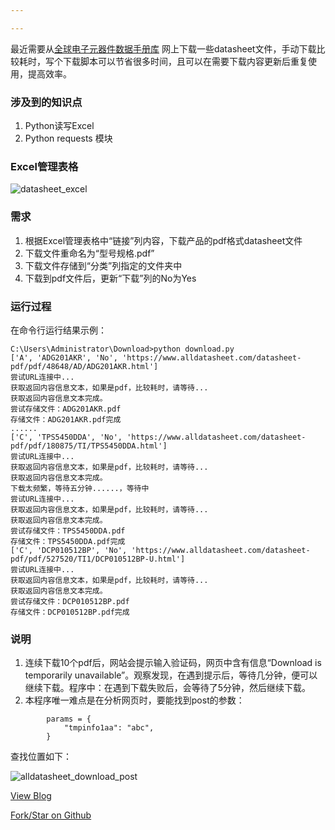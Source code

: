 ```yaml
---

---
```


 

最近需要从[全球电子元器件数据手册库](https://www.alldatasheet.com/) 网上下载一些datasheet文件，手动下载比较耗时，写个下载脚本可以节省很多时间，且可以在需要下载内容更新后重复使用，提高效率。

### 涉及到的知识点

1. Python读写Excel
2. Python requests 模块

### Excel管理表格

![datasheet_excel](https://github.com/zhenzhang20/zhenzhang20.github.io/tree/master/2020/08/25/2020-08-25-Use-Python-Requests-Download-Alldatasheet/2020-08-25-datasheet_excel.png)



### 需求

1. 根据Excel管理表格中“链接”列内容，下载产品的pdf格式datasheet文件
2. 下载文件重命名为“型号规格.pdf”
3. 下载文件存储到“分类”列指定的文件夹中
4. 下载到pdf文件后，更新“下载”列的No为Yes



### 运行过程

在命令行运行结果示例：

```
C:\Users\Administrator\Download>python download.py
['A', 'ADG201AKR', 'No', 'https://www.alldatasheet.com/datasheet-pdf/pdf/48648/AD/ADG201AKR.html']
尝试URL连接中...
获取返回内容信息文本，如果是pdf，比较耗时，请等待...
获取返回内容信息文本完成。
尝试存储文件：ADG201AKR.pdf
存储文件：ADG201AKR.pdf完成
......
['C', 'TPS5450DDA', 'No', 'https://www.alldatasheet.com/datasheet-pdf/pdf/180875/TI/TPS5450DDA.html']
尝试URL连接中...
获取返回内容信息文本，如果是pdf，比较耗时，请等待...
获取返回内容信息文本完成。
下载太频繁，等待五分钟......，等待中
尝试URL连接中...
获取返回内容信息文本，如果是pdf，比较耗时，请等待...
获取返回内容信息文本完成。
尝试存储文件：TPS5450DDA.pdf
存储文件：TPS5450DDA.pdf完成
['C', 'DCP010512BP', 'No', 'https://www.alldatasheet.com/datasheet-pdf/pdf/527520/TI1/DCP010512BP-U.html']
尝试URL连接中...
获取返回内容信息文本，如果是pdf，比较耗时，请等待...
获取返回内容信息文本完成。
尝试存储文件：DCP010512BP.pdf
存储文件：DCP010512BP.pdf完成
```

### 说明

1. 连续下载10个pdf后，网站会提示输入验证码，网页中含有信息“Download is temporarily unavailable”。观察发现，在遇到提示后，等待几分钟，便可以继续下载。程序中：在遇到下载失败后，会等待了5分钟，然后继续下载。
2. 本程序唯一难点是在分析网页时，要能找到post的参数：

```
        params = {
            "tmpinfo1aa": "abc",
        }
```



查找位置如下： 

![alldatasheet_download_post](https://github.com/zhenzhang20/zhenzhang20.github.io/tree/master/2020/08/25/2020-08-25-Use-Python-Requests-Download-Alldatasheet/2020-08-25-alldatasheet_download_post.png)



[View Blog](http://www.xiejiashan8.com/2020/08/25/2020-08-25-Use-Python-Requests-Download-Alldatasheet/)


[Fork/Star on Github](https://github.com/zhenzhang20/Alldatasheet)


